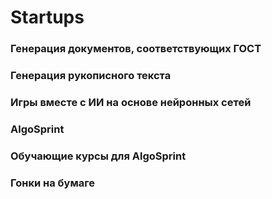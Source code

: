 # Startups

### Генерация документов, соответствующих ГОСТ
### Генерация рукописного текста
### Игры вместе с ИИ на основе нейронных сетей
### AlgoSprint
### Обучающие курсы для AlgoSprint
### Гонки на бумаге
